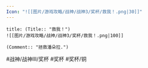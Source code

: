 ```yaml
---
Icon: "![[图片/游戏攻略/战神/战神3/奖杯/救我！.png|30]]"
---
```

```ad-common-bronze-trophy
title: (Title:: "救我！")
![[图片/游戏攻略/战神/战神3/奖杯/救我！.png|100]]

(Comment:: "拯救潘朵拉.")
```

#战神/战神III/奖杯 #奖杯 #奖杯/铜
